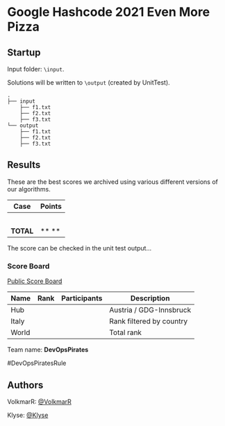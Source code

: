 ﻿# Google Hashcode 2021 Even More Pizza

## Startup

Input folder: `\input`.

Solutions will be written to `\output` (created by UnitTest).


```
.
├── input
    ├── f1.txt
    ├── f2.txt
    ├── f3.txt
└── output
    ├── f1.txt
    ├── f2.txt
    ├── f3.txt
```


## Results


These are the best scores we archived using various different versions of our algorithms.

| Case                  |  Points  |
|-----------------------|----------|
|                       |          |
|                       |          |
|                       |          |
|                       |          |
|                       |          |
| **TOTAL**             |**      **|

The score can be checked in the unit test output...

### Score Board

[Public Score Board](https://hashcodejudge.withgoogle.com/scoreboard)

| Name                 | Rank | Participants | Description             |
| -------------------- | ---- | ------------ | ----------------------- |
| Hub                  |      |              | Austria / GDG-Innsbruck |
| Italy                |      |              | Rank filtered by country|
| World                |      |              | Total rank              |

Team name: **DevOpsPirates**

\#DevOpsPiratesRule

## Authors
VolkmarR: [@VolkmarR](https://github.com/VolkmarR/)

Klyse: [@Klyse](https://github.com/klyse/)
